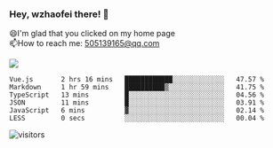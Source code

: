 ### Hey, wzhaofei there! 👋

😄I'm glad that you clicked on my home page<br>
📫How to reach me: 505139165@qq.com<br>

![](https://github-readme-stats.vercel.app/api?username=wang-zhaofei&show_icons=true)

<!--START_SECTION:waka-->

```text
Vue.js       2 hrs 16 mins   ████████████░░░░░░░░░░░░░   47.57 %
Markdown     1 hr 59 mins    ██████████▒░░░░░░░░░░░░░░   41.75 %
TypeScript   13 mins         █░░░░░░░░░░░░░░░░░░░░░░░░   04.56 %
JSON         11 mins         █░░░░░░░░░░░░░░░░░░░░░░░░   03.91 %
JavaScript   6 mins          ▓░░░░░░░░░░░░░░░░░░░░░░░░   02.14 %
LESS         0 secs          ░░░░░░░░░░░░░░░░░░░░░░░░░   00.04 %
```

<!--END_SECTION:waka-->

![visitors](https://visitor-badge.glitch.me/badge?page_id=wzhaofei)


<!--
**wzhaofei/wzhaofei** is a ✨ _special_ ✨ repository because its `README.md` (this file) appears on your GitHub profile.

[<img align="right" width="50%" src="https://github-readme-stats.vercel.app/api?username=wzhaofei&show_icons=true">](https://metrics.lecoq.io/wzhaofei#gh-light-mode-only)

Here are some ideas to get you started:

- 🔭 I’m currently working on ...
- 🌱 I’m currently learning ...
- 👯 I’m looking to collaborate on ...
- 🤔 I’m looking for help with ...
- 💬 Ask me about ...
- 📫 How to reach me: ...
- 😄 Pronouns: ...
- ⚡ Fun fact: ...
-->
